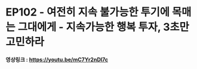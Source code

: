 
# EP102 - 여전히 지속 불가능한 투기에 목매는 그대에게 - 지속가능한 행복 투자, 3초만 고민하라

**영상링크 : https://youtu.be/mC7Yr2nDl7c**